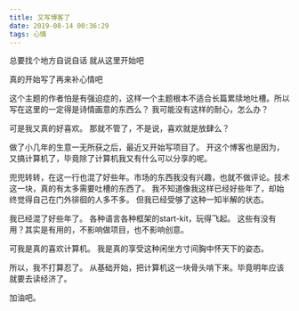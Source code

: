 ```yaml
---
title: 又写博客了
date: 2019-08-14 00:36:29
tags: 心情
---
```

总要找个地方自说自话
就从这里开始吧

真的开始写了再来补心情吧

<!--more-->

这个主题的作者怕是有强迫症的，这样一个主题根本不适合长篇累牍地吐槽。所以写在这里的一定得是诗情画意的东西么？
我可能没有这样的耐心，怎么办？

可是我又真的好喜欢。
那就不管了，不是说，喜欢就是放肆么？

做了小几年的生意一无所获之后，最近又开始写项目了。
开这个博客也是因为，又搞计算机了，毕竟除了计算机我又有什么可以分享的呢。

兜兜转转，在这一行也混了好些年。市场的东西我没有兴趣，也就不做评论。技术这一块，真的有太多需要吐槽的东西了。
我不知道像我这样已经好些年了，却始终觉得自己在门外徘徊的人多不多。
但我已经受够了这种一知半解的状态。

我已经混了好些年了。
各种语言各种框架的start-kit，玩得飞起。
这些有没有用？其实是有用的，不影响做项目，也不影响创意。

可我是真的喜欢计算机。
我是真的享受这种闲坐方寸间胸中怀天下的姿态。

所以，我不打算忍了。
从基础开始，把计算机这一块骨头啃下来。毕竟明年应该就要去读经济了。

加油吧。